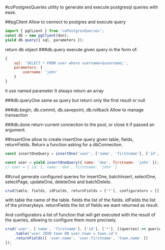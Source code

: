 #coPostgresQueries
utility to generate and execute postgresql queries with ease.

##pgClient
Allow to cennect to postgres and execute query
```js
import { pgCLient } from 'coPostgresQueries';
const db = new pgClient(dsn);
yield db.query({ sql, parameters });
```
return db object
###db.query
execute given query in the form of:
```js
{
    sql: 'SELECT * FROM user where username=$username;',
    parameters: {
        username: 'john'
    }
}
```
it use named parameter
It always return an array

###db.queryOne
same as query but return only the first result or null

###db.begin, db.commit, db.savepoint, db.rollback
Allow to manage transaction

###db.done
return current connection to the pool, or close it if passed an argument.

##insertOne
allow to create insertOne query given table, fields, returnFields.
Return a function asking for a dbConnection.
```js
const insertOneQuery = insertOne('user', ['name', 'firstname'], ['id', 'name', 'firstname'])(db);

const user = yield insertOneQuery({ name: 'doe', firstname: 'john' });
// user = { id: 1, name: 'doe', firstname: 'john' }
```

##crud
generate configured queries for insertOne, batchInsert, selectOne, selectPage, updateOne, deleteOne and batchDelete.
```js
crud(table, fields, idFields, returnFields = ['*'], configurators = []);
```
with table the name of the table.
fields the list of the fields.
idFields the list of the primarykeys.
returnFields the list of fields we want returned as result.

And configurators a list of function that will get executed with the result of the queries, allowing to configure them more precisely.
```js
crud('user', ['name', 'firstname'], ['id'], ['*'], [(queries) => queries.selectPage
    .table('user JOIN town ON user.town = town.id')
    .returnFields([ 'user.name', 'user.firstname', 'town.name' ])
]);
```

